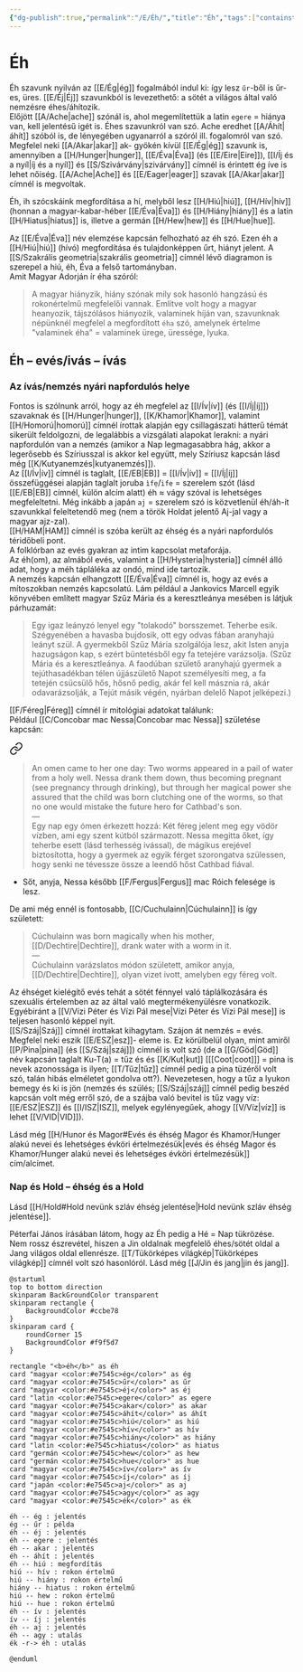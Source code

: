 ```yaml
---
{"dg-publish":true,"permalink":"/E/Éh/","title":"Éh","tags":["containstransclusions","Englishtexttranslated","containsaigenerateddiagram"],"created":"2024-11-06T16:20","updated":"2024-11-08T15:22"}
---
```



# Éh

Éh szavunk nyilván az [[E/Ég\|ég]] fogalmából indul ki: így lesz `űr`-ből is űr-es, üres. [[E/Éj\|Éj]] szavunkból is levezethető: a sötét a világos által való nemzésre éhes/áhítozik.  
Előjött [[A/Ache\|ache]] szónál is, ahol megemlítettük a latin `egere` = hiánya van, kell jelentésű igét is. Éhes szavunkról van szó. Ache eredhet [[A/Áhít\|áhít]] szóból is, de lényegében ugyanarról a szóról ill. fogalomról van szó.  
Megfelel neki [[A/Akar\|akar]] ak- gyökén kívül [[E/Ég\|ég]] szavunk is, amennyiben a [[H/Hunger\|hunger]], [[E/Éva\|Éva]] (és [[E/Eire\|Eire]]), [[I/Íj és a nyíl\|íj és a nyíl]] és [[S/Szivárvány\|szivárvány]] címnél is érintett ég íve is lehet nőiség. [[A/Ache\|Ache]] és [[E/Eager\|eager]] szavak [[A/Akar\|akar]] címnél is megvoltak.  

Éh, ih szócskáink megfordítása a hí, melyből lesz [[H/Hiú\|hiú]], [[H/Hív\|hív]] (honnan a magyar-kabar-héber [[E/Éva\|Éva]]) és [[H/Hiány\|hiány]] és a latin [[H/Hiatus\|hiatus]] is, illetve a germán [[H/Hew\|hew]] és [[H/Hue\|hue]].  

Az [[E/Éva\|Éva]] név elemzése kapcsán felhozható az éh szó. Ezen éh a [[H/Hiú\|hiú]] (hívó) megfordítása és tulajdonképpen űrt, hiányt jelent. A [[S/Szakrális geometria\|szakrális geometria]] címnél lévő diagramon is szerepel a hiú, éh, Éva a felső tartományban.  
Amit Magyar Adorján ír éha szóról:  
> A magyar hiányzik, hiány szónak mily sok hasonló hangzású és rokonértelmű megfelelői vannak. Említve volt hogy a magyar heanyozik, tájszólásos hiányozik, valaminek híján van, szavunknak népünknél megfelel a megfordított `éha` szó, amelynek értelme "valaminek éha" = valaminek ürege, üressége, lyuka.  

## Éh – evés/ivás – ívás

### Az ívás/nemzés nyári napfordulós helye

Fontos is szólnunk arról, hogy az éh megfelel az [[I/Ív\|ív]] (és [[I/Íj\|íj]]) szavaknak és [[H/Hunger\|hunger]], [[K/Khamor\|Khamor]], valamint [[H/Homorú\|homorú]] címnél írottak alapján egy csillagászati hátterű témát sikerült feldolgozni, de legalábbis a vizsgálati alapokat lerakni: a nyári napfordulón van a nemzés (amikor a Nap legmagasabbra hág, akkor a legerősebb és Szíriusszal is akkor kel együtt, mely Szíriusz kapcsán lásd még [[K/Kutyanemzés\|kutyanemzés]]).  
Az [[I/Ív\|ív]] címnél is taglalt, [[E/EB\|EB]] = [[I/Ív\|ív]] = [[I/Íj\|íj]] összefüggései alapján taglalt joruba `ìfẹ́`/`ife` = szerelem szót (lásd [[E/EB\|EB]] címnél, külön alcím alatt) éh ≈ vágy szóval is lehetséges megfeleltetni. Még inkább a japán `aj` = szerelem szó is közvetlenül éh/áh-ít szavunkkal feleltetendő meg (nem a török Holdat jelentő Aj-jal vagy a magyar ajz-zal).  
[[H/HAM\|HAM]] címnél is szóba került az éhség és a nyári napfordulós téridőbeli pont.  
A folklórban az evés gyakran az intim kapcsolat metaforája.  
Az éh(om), az almából evés, valamint a [[H/Hysteria\|hysteria]] címnél álló adat, hogy a méh tápláléka az ondó, mind ide tartozik.  
A nemzés kapcsán elhangzott [[E/Éva\|Éva]] címnél is, hogy az evés a mítoszokban nemzés kapcsolatú. Lám például a Jankovics Marcell egyik könyvében említett magyar Szűz Mária és a keresztleánya mesében is látjuk párhuzamát:  
> Egy igaz leányzó lenyel egy "tolakodó" borsszemet. Teherbe esik. Szégyenében a havasba bujdosik, ott egy odvas fában aranyhajú leányt szül. A gyermekből Szűz Mária szolgálója lesz, akit Isten anyja hazugságon kap, s ezért büntetésből egy fa tetejére varázsolja. (Szűz Mária és a keresztleánya. A faodúban születő aranyhajú gyermek a tejúthasadékban télen újjászülető Napot személyesíti meg, a fa tetején csücsülő hős, hősnő pedig, akár fel kell másznia rá, akár odavarázsolják, a Tejút másik végén, nyárban delelő Napot jelképezi.)  

[[F/Féreg\|Féreg]] címnél ír mitológiai adatokat találunk:  
Például [[C/Concobar mac Nessa\|Concobar mac Nessa]] születése kapcsán:  

<div class="transclusion internal-embed is-loaded"><a class="markdown-embed-link" href="/c/concobar-mac-nessa/#fb75s" aria-label="Open link"><svg xmlns="http://www.w3.org/2000/svg" width="24" height="24" viewBox="0 0 24 24" fill="none" stroke="currentColor" stroke-width="2" stroke-linecap="round" stroke-linejoin="round" class="svg-icon lucide-link"><path d="M10 13a5 5 0 0 0 7.54.54l3-3a5 5 0 0 0-7.07-7.07l-1.72 1.71"></path><path d="M14 11a5 5 0 0 0-7.54-.54l-3 3a5 5 0 0 0 7.07 7.07l1.71-1.71"></path></svg></a><div class="markdown-embed">



> An omen came to her one day: Two worms appeared in a pail of water from a holy well. Nessa drank them down, thus becoming pregnant (see pregnancy through drinking), but through her magical power she assured that the child was born clutching one of the worms, so that no one would mistake the future hero for Cathbad's son.  
> —  
> Egy nap egy ómen érkezett hozzá: Két féreg jelent meg egy vödör vízben, ami egy szent kútból származott. Nessa megitta őket, így teherbe esett (lásd terhesség ivással), de mágikus erejével biztosította, hogy a gyermek az egyik férget szorongatva szülessen, hogy senki ne tévessze össze a leendő hőst Cathbad fiával. 

</div></div>

- Sőt, anyja, Nessa később [[F/Fergus\|Fergus]] mac Róich felesége is lesz.

De ami még ennél is fontosabb, [[C/Cuchulainn\|Cúchulainn]] is így született:  
> Cúchulainn was born magically when his mother, [[D/Dechtire\|Dechtire]], drank water with a worm in it.  
> —  
> Cúchulainn varázslatos módon született, amikor anyja, [[D/Dechtire\|Dechtire]], olyan vizet ivott, amelyben egy féreg volt.  

Az éhséget kielégítő evés tehát a sötét fénnyel való táplálkozására és szexuális értelemben az az által való megtermékenyülésre vonatkozik.  
Egyébiránt a [[V/Vízi Péter és Vízi Pál mese\|Vízi Péter és Vízi Pál mese]] is teljesen hasonló képpel nyit.  
[[S/Száj\|Száj]] címnél írottakat kihagytam. Szájon át nemzés = evés.  
Megfelel neki eszik [[E/ESZ\|esz]]- eleme is. Ez körülbelül olyan, mint amiről [[P/Pina\|pina]] (és [[S/Száj\|száj]]) címnél is volt szó (de a [[G/Göd\|Göd]] név kapcsán taglalt Ku-T(a) = tűz és és [[K/Kut\|kut]] \[[[Coot\|coot]]\] = pina is nevek azonossága is ilyen; [[T/Tűz\|tűz]] címnél pedig a pina tüzéről volt szó, talán hibás elméletet gondolva ott?). Nevezetesen, hogy a tűz a lyukon bemegy és ki is jön (nemzés és szülés; [[S/Száj\|száj]] címnél pedig beszéd kapcsán volt még erről szó, de a szájba való bevitel is tűz vagy víz: [[E/ESZ\|ESZ]] és [[I/ISZ\|ISZ]], melyek egylényegűek, ahogy [[V/Víz\|víz]] is lehet [[V/VID\|VID]]).  

Lásd még [[H/Hunor és Magor#Evés és éhség Magor és Khamor/Hunger alakú nevei és lehetséges évköri értelmezésük\|evés és éhség Magor és Khamor/Hunger alakú nevei és lehetséges évköri értelmezésük]] cím/alcímet.  

### Nap és Hold – éhség és a Hold

Lásd [[H/Hold#Hold nevünk szláv éhség jelentése\|Hold nevünk szláv éhség jelentése]].  

Péterfai János írásában látom, hogy az Éh pedig a Hé = Nap tükrözése. Nem rossz észrevétel, hiszen a Jin oldalnak megfelelő éhes/sötét oldal a Jang világos oldal ellenrésze. [[T/Tükörképes világkép\|Tükörképes világkép]] címnél volt szó hasonlóról. Lásd még [[J/Jin és jang\|jin és jang]].  

```plantuml-svg
@startuml
top to bottom direction
skinparam BackGroundColor transparent
skinparam rectangle {
    BackgroundColor #ccbe78
}
skinparam card {
    roundCorner 15
    BackgroundColor #f9f5d7
}

rectangle "<b>éh</b>" as éh
card "magyar <color:#e7545c>ég</color>" as ég
card "magyar <color:#e7545c>űr</color>" as űr
card "magyar <color:#e7545c>éj</color>" as éj
card "latin <color:#e7545c>egere</color>" as egere
card "magyar <color:#e7545c>akar</color>" as akar
card "magyar <color:#e7545c>áhít</color>" as áhít
card "magyar <color:#e7545c>hiú</color>" as hiú
card "magyar <color:#e7545c>hív</color>" as hív
card "magyar <color:#e7545c>hiány</color>" as hiány
card "latin <color:#e7545c>hiatus</color>" as hiatus
card "germán <color:#e7545c>hew</color>" as hew
card "germán <color:#e7545c>hue</color>" as hue
card "magyar <color:#e7545c>ív</color>" as ív
card "magyar <color:#e7545c>íj</color>" as íj
card "japán <color:#e7545c>aj</color>" as aj
card "magyar <color:#e7545c>agy</color>" as agy
card "magyar <color:#e7545c>ék</color>" as ék

éh -- ég : jelentés
ég -- űr : példa
éh -- éj : jelentés
éh -- egere : jelentés
éh -- akar : jelentés
éh -- áhít : jelentés
éh -- hiú : megfordítás
hiú -- hív : rokon értelmű
hiú -- hiány : rokon értelmű
hiány -- hiatus : rokon értelmű
hiú -- hew : rokon értelmű
hiú -- hue : rokon értelmű
éh -- ív : jelentés
ív -- íj : jelentés
éh -- aj : jelentés
éh -- agy : utalás
ék -r-> éh : utalás

@enduml
```